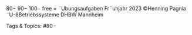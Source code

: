 80−
90−
100−
free =
¨Ubungsaufgaben Fr¨uhjahr 2023 ©Henning Pagnia ¨U-8Betriebssysteme DHBW Mannheim

   Tags & Topics:
   #80−